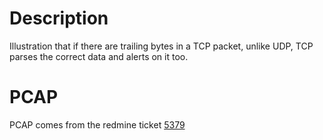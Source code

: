 Description
===========
Illustration that if there are trailing bytes in a TCP packet, unlike UDP, TCP parses the
correct data and alerts on it too.

PCAP
====
PCAP comes from the redmine ticket [5379](https://redmine.openinfosecfoundation.org/issues/5379)
